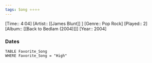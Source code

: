 ```yaml
---
tags: Song ⭐⭐⭐⭐ 
---
```

[Time:: 4:04]
[Artist:: [[James Blunt]] ]
[Genre:: Pop Rock]
[Played:: 2]
[Album:: [[Back to Bedlam (2004)]]]
[Year:: 2004]
### Dates
````dataview
TABLE Favorite_Song
WHERE Favorite_Song = "High"
````